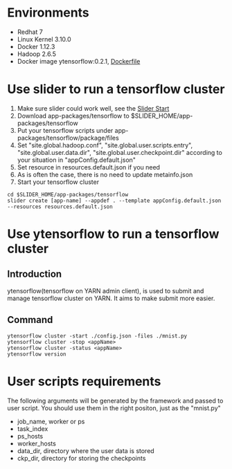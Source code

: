 <!---
   Licensed to the Apache Software Foundation (ASF) under one or more
   contributor license agreements.  See the NOTICE file distributed with
   this work for additional information regarding copyright ownership.
   The ASF licenses this file to You under the Apache License, Version 2.0
   (the "License"); you may not use this file except in compliance with
   the License.  You may obtain a copy of the License at

       http://www.apache.org/licenses/LICENSE-2.0

   Unless required by applicable law or agreed to in writing, software
   distributed under the License is distributed on an "AS IS" BASIS,
   WITHOUT WARRANTIES OR CONDITIONS OF ANY KIND, either express or implied.
   See the License for the specific language governing permissions and
   limitations under the License.
-->

# Environments
* Redhat 7
* Linux Kernel 3.10.0
* Docker 1.12.3
* Hadoop 2.6.5
* Docker image ytensorflow:0.2.1, [Dockerfile](https://github.com/tensorflow/ecosystem/blob/master/docker/Dockerfile.hdfs)

# Use slider to run a tensorflow cluster
1. Make sure slider could work well, see the [Slider Start](https://slider.incubator.apache.org/docs/getting_started.html)
2. Download app-packages/tensorflow to $SLIDER_HOME/app-packages/tensorflow
3. Put your tensorflow scripts under app-packages/tensorflow/package/files
4. Set "site.global.hadoop.conf", "site.global.user.scripts.entry", "site.global.user.data.dir", "site.global.user.checkpoint.dir" according to your situation in "appConfig.default.json"
5. Set resource in resources.default.json if you need
6. As is often the case, there is no need to update metainfo.json
7. Start your tensorflow cluster
```
cd $SLIDER_HOME/app-packages/tensorflow
slider create [app-name] --appdef . --template appConfig.default.json --resources resources.default.json
```

# Use ytensorflow to run a tensorflow cluster
## Introduction
ytensorflow(tensorflow on YARN admin client), is used to submit and manage tensorflow cluster on YARN. It aims to make submit more easier.
## Command
```
ytensorflow cluster -start ./config.json -files ./mnist.py
ytensorflow cluster -stop <appName>
ytensorflow cluster -status <appName>
ytensorflow version
```

# User scripts requirements
The following arguments will be generated by the framework and passed to user script. You should use them in the right positon, just as the "mnist.py"
* job_name, worker or ps
* task_index
* ps_hosts
* worker_hosts
* data_dir, directory where the user data is stored
* ckp_dir, directory for storing the checkpoints
